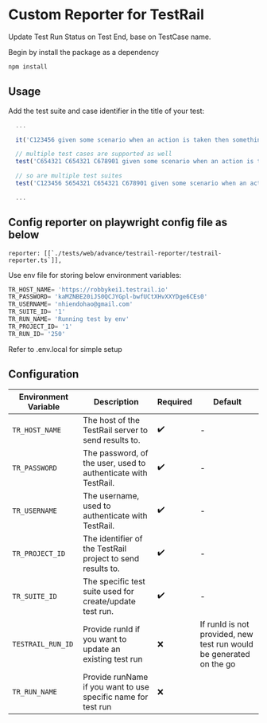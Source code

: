 # Custom Reporter for TestRail

Update Test Run Status on Test End, base on TestCase name.

Begin by install the package as a dependency

```sh
npm install
```

## Usage

Add the test suite and case identifier in the title of your test:

```js
  ...

  it('C123456 given some scenario when an action is taken then something is true', () => {})

  // multiple test cases are supported as well
  test('C654321 C654321 C678901 given some scenario when an action is taken then something is true', () => {})

  // so are multiple test suites
  test('C123456 S654321 C654321 C678901 given some scenario when an action is taken then something is true', () => {})

  ...
```

## Config reporter on playwright config file as below

```typescripts
reporter: [[`./tests/web/advance/testrail-reporter/testrail-reporter.ts`]],
```

Use env file for storing below environment variables:

```js
TR_HOST_NAME= 'https://robbykei1.testrail.io'
TR_PASSWORD= 'kaMZNBE20iJS0QCJYGpl-bwfUCtXHvXXYDge6CEs0'
TR_USERNAME= 'nhiendohao@gmail.com'
TR_SUITE_ID= '1'
TR_RUN_NAME= 'Running test by env'
TR_PROJECT_ID= '1'
TR_RUN_ID= '250'
```

Refer to .env.local for simple setup

## Configuration

| Environment Variable | Description                                                    | Required | Default                                                             |
| ---------------------- | ---------------------------------------------------------------- | ---------- | --------------------------------------------------------------------- |
| `TR_HOST_NAME`       | The host of the TestRail server to send results to.            | ✔️     | -                                                                   |
| `TR_PASSWORD`        | The password, of the user, used to authenticate with TestRail. | ✔️     | -                                                                   |
| `TR_USERNAME`        | The username, used to authenticate with TestRail.              | ✔️     | -                                                                   |
| `TR_PROJECT_ID`      | The identifier of the TestRail project to send results to.     | ✔️     | -                                                                   |
| `TR_SUITE_ID`        | The specific test suite used for create/update test run.       | ✔️     | -                                                                   |
| `TESTRAIL_RUN_ID`    | Provide runId if you want to update an existing test run       | ❌       | If runId is not provided, new test run would be generated on the go |
| `TR_RUN_NAME`        | Provide runName if you want to use specific name for test run  | ❌       |                                                                     |
